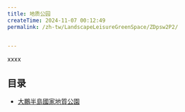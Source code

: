 ```yaml
---
title: 地质公园
createTime: 2024-11-07 00:12:49
permalink: /zh-tw/LandscapeLeisureGreenSpace/ZDpsw2P2/


---
```


xxxx

## 目录
- [大鵬半島國家地質公園](./1.大鹏半岛国家地质公园.md)
